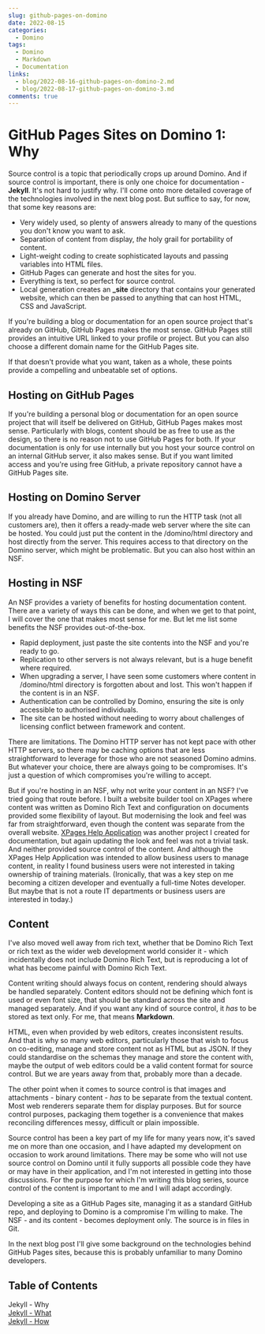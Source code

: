 ```yaml
---
slug: github-pages-on-domino
date: 2022-08-15
categories:
  - Domino
tags: 
  - Domino
  - Markdown
  - Documentation
links:
  - blog/2022-08-16-github-pages-on-domino-2.md
  - blog/2022-08-17-github-pages-on-domino-3.md
comments: true
---
```

# GitHub Pages Sites on Domino 1: Why

Source control is a topic that periodically crops up around Domino. And if source control is important, there is only one choice for documentation - **Jekyll**. It's not hard to justify why. I'll come onto more detailed coverage of the technologies involved in the next blog post. But suffice to say, for now, that some key reasons are:

<!-- more -->

- Very widely used, so plenty of answers already to many of the questions you don't know you want to ask.
- Separation of content from display, _the_ holy grail for portability of content.
- Light-weight coding to create sophisticated layouts and passing variables into HTML files.
- GitHub Pages can generate and host the sites for you.
- Everything is text, so perfect for source control.
- Local generation creates an **_site** directory that contains your generated website, which can then be passed to anything that can host HTML, CSS and JavaScript.

If you're building a blog or documentation for an open source project that's already on GitHub, GitHub Pages makes the most sense. GitHub Pages still provides an intuitive URL linked to your profile or project. But you can also choose a different domain name for the GitHub Pages site.

If that doesn't provide what you want, taken as a whole, these points provide a compelling and unbeatable set of options.

## Hosting on GitHub Pages

If you're building a personal blog or documentation for an open source project that will itself be delivered on GitHub, GitHub Pages makes most sense. Particularly with blogs, content should be as free to use as the design, so there is no reason not to use GitHub Pages for both. If your documentation is only for use internally but you host your source control on an internal GitHub server, it also makes sense. But if you want limited access and you're using free GitHub, a private repository cannot have a GitHub Pages site.

## Hosting on Domino Server

If you already have Domino, and are willing to run the HTTP task (not all customers are), then it offers a ready-made web server where the site can be hosted. You could just put the content in the /domino/html directory and host directly from the server. This requires access to that directory on the Domino server, which might be problematic. But you can also host within an NSF.

## Hosting in NSF

An NSF provides a variety of benefits for hosting documentation content. There are a variety of ways this can be done, and when we get to that point, I will cover the one that makes most sense for me. But let me list some benefits the NSF provides out-of-the-box.

- Rapid deployment, just paste the site contents into the NSF and you're ready to go.
- Replication to other servers is not always relevant, but is a huge benefit where required.
- When upgrading a server, I have seen some customers where content in /domino/html directory is forgotten about and lost. This won't happen if the content is in an NSF.
- Authentication can be controlled by Domino, ensuring the site is only accessible to authorised individuals.
- The site can be hosted without needing to worry about challenges of licensing conflict between framework and content.

There are limitations. The Domino HTTP server has not kept pace with other HTTP servers, so there may be caching options that are less straightforward to leverage for those who are not seasoned Domino admins. But whatever your choice, there are always going to be compromises. It's just a question of which compromises you're willing to accept.

But if you're hosting in an NSF, why not write your content in an NSF? I've tried going that route before. I built a website builder tool on XPages where content was written as Domino Rich Text and configuration on documents provided some flexibility of layout. But modernising the look and feel was far from straightforward, even though the content was separate from the overall website. [XPages Help Application](https://xhelp.openntf.org/) was another project I created for documentation, but again updating the look and feel was not a trivial task. And neither provided source control of the content. And although the XPages Help Application was intended to allow business users to manage content, in reality I found business users were not interested in taking ownership of training materials. (Ironically, that was a key step on me becoming a citizen developer and eventually a full-time Notes developer. But maybe that is not a route IT departments or business users are interested in today.)

## Content

I've also moved well away from rich text, whether that be Domino Rich Text or rich text as the wider web development world consider it - which incidentally does not include Domino Rich Text, but is reproducing a lot of what has become painful with Domino Rich Text.

Content writing should always focus on content, rendering should always be handled separately. Content editors should not be defining which font is used or even font size, that should be standard across the site and managed separately. And if you want any kind of source control, it _has_ to be stored as text only. For me, that means **Markdown**.

HTML, even when provided by web editors, creates inconsistent results. And that is why so many web editors, particularly those that wish to focus on co-editing, manage and store content not as HTML but as JSON. If they could standardise on the schemas they manage and store the content with, maybe the output of web editors could be a valid content format for source control. But we are years away from that, probably more than a decade.

The other point when it comes to source control is that images and attachments - binary content - _has_ to be separate from the textual content. Most web renderers separate them for display purposes. But for source control purposes, packaging them together is a convenience that makes reconciling differences messy, difficult or plain impossible.

Source control has been a key part of my life for many years now, it's saved me on more than one occasion, and I have adapted my development on occasion to work around limitations. There may be some who will not use source control on Domino until it fully supports all possible code they have or may have in their application, and I'm not interested in getting into those discussions. For the purpose for which I'm writing this blog series, source control of the content is important to me and I will adapt accordingly.

Developing a site as a GitHub Pages site, managing it as a standard GitHub repo, and deploying to Domino is a compromise I'm willing to make. The NSF - and its content - becomes deployment only. The source is in files in Git.

In the next blog post I'll give some background on the technologies behind GitHub Pages sites, because this is probably unfamiliar to many Domino developers.

## Table of Contents

Jekyll - Why<br/>
[Jekyll - What](./2022-08-16-github-pages-on-domino-2.md)<br/>
[Jekyll - How](./2022-08-17-github-pages-on-domino-3.md)